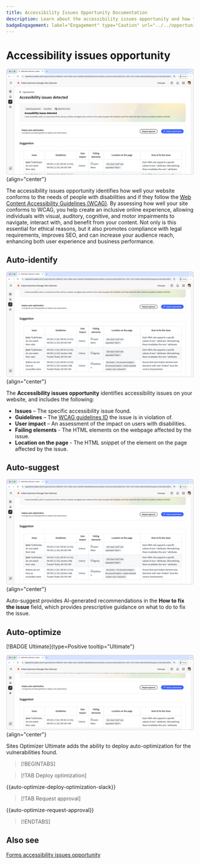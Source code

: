 ```yaml
---
title: Accessibility Issues Opportunity Documentation
description: Learn about the accessibility issues opportunity and how to use it to increase the security of on your website.
badgeEngagement: label="Engagement" type="Caution" url="../../opportunity-types/engagement.md" tooltip="Engagement"
---
```


# Accessibility issues opportunity

![Accessibility issues opportunity](./assets/accessibility-issues/hero.png){align="center"}

The accessibility issues opportunity identifies how well your website conforms to the needs of people with disabilities and if they follow the [Web Content Accessibility Guidelines (WCAG)](https://www.w3.org/TR/WCAG21/). By assessing how well your site conforms to WCAG, you help create an inclusive online experience, allowing individuals with visual, auditory, cognitive, and motor impairments to navigate, interact with, and benefit from your content. Not only is this essential for ethical reasons, but it also promotes compliance with legal requirements, improves SEO, and can increase your audience reach, enhancing both user experience and business performance.

## Auto-identify

![Auto-identify accessibility issues](./assets/accessibility-issues/auto-identify.png){align="center"}

The **Accessibility issues opportunity** identifies accessibility issues on your website, and includes the following:

* **Issues** – The specific accessibility issue found.
* **Guidelines** – The [WCAG guidelines ID](https://www.w3.org/TR/WCAG21/) the issue is in violation of.
* **User impact** – An assessment of the impact on users with disabilities.
* **Failing elements** - The HTML elements on the webpage affected by the issue.
* **Location on the page** - The HTML snippet of the element on the page affected by the issue.

## Auto-suggest

![Auto-suggest accessibility issues](./assets/accessibility-issues/auto-suggest.png){align="center"}

Auto-suggest provides AI-generated recommendations in the **How to fix the issue** field, which provides prescriptive guidance on what to do to fix the issue.

## Auto-optimize

[!BADGE Ultimate]{type=Positive tooltip="Ultimate"}

![Auto-optimize accessibility issues](./assets/accessibility-issues/auto-optimize.png){align="center"}

Sites Optimizer Ultimate adds the ability to deploy auto-optimization for the vulnerabilities found.

>[!BEGINTABS]

>[!TAB Deploy optimization]

{{auto-optimize-deploy-optimization-slack}}

>[!TAB Request approval]

{{auto-optimize-request-approval}}

>[!ENDTABS]

## Also see

[Forms accessibility issues opportunity](/help/documentation/opportunities/forms-accessibility-issues.md)